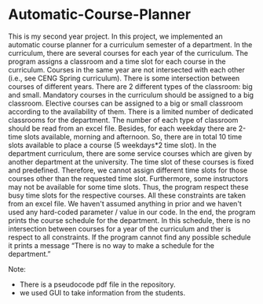 # Automatic-Course-Planner
This is my second year project. In this project, we implemented an automatic course planner for a curriculum semester of a department. 
In the curriculum, there are several courses for each year of the curriculum. 
The program assigns a classroom and a time slot for each course in the curriculum. 
Courses in the same year are not intersected with each other (i.e., see CENG Spring curriculum). 
There is some intersection between courses of different years. 
There are 2 different types of the classroom: big and small. 
Mandatory courses in the curriculum should be assigned to a big classroom. Elective courses can be assigned to a big or small classroom according to the availability of them. 
There is a limited number of dedicated classrooms for the department. 
The number of each type of classroom should be read from an excel file. 
Besides, for each weekday there are 2-time slots available, morning and afternoon. 
So, there are in total 10 time slots available to place a course (5 weekdays*2 time slot).
In the department curriculum, there are some service courses which are given by another department at the university. 
The time slot of these courses is fixed and predefined. Therefore, we cannot assign different time slots for those courses other than the requested time slot. 
Furthermore, some instructors may not be available for some time slots. Thus, the program respect these busy time slots for the respective courses. 
All these constraints are taken from an excel file. We haven't assumed anything in prior and we haven't used any hard-coded parameter / value in our code.
In the end, the program prints the course schedule for the department. 
In this schedule, there is no intersection between courses for a year of the curriculum and ther is respect to all constraints. 
If the program cannot find any possible schedule it prints a message “There is no way to make a schedule for the department.”

Note:
- There is a pseudocode pdf file in the repository.
- we used GUI to take information from the students.
